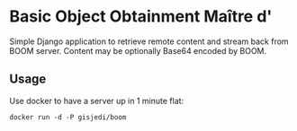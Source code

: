 # Basic Object Obtainment Maître d'

Simple Django application to retrieve remote content and stream back from BOOM server.  Content may be optionally Base64 encoded by BOOM.

## Usage

Use docker to have a server up in 1 minute flat:

```
docker run -d -P gisjedi/boom
```
